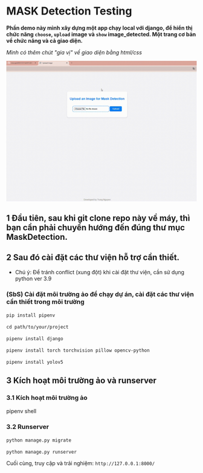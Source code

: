 # MASK Detection Testing

**Phần demo này mình xây dựng một app chạy local với django, để hiển thị chức năng `choose`, `upload` image và `show` image_detected. Một trang cơ bản về chức năng và cả giao diện.**

_Mình có thêm chút "gia vị" về giao diện bằng html/css_

![](https://github.com/chocopie0301/CS114.M11.KHCL/blob/main/DoAnCuoiKy/django-web-demo/MaskDetection/image/demo/MaskDetection.gif)

## 1 Đầu tiên, sau khi git clone repo này về máy, thì bạn cần phải chuyển hướng đến đúng thư mục MaskDetection.
## 2 Sau đó cài đặt các thư viện hỗ trợ cần thiết. 
- Chú ý: Để tránh conflict (xung đột) khi cài đặt thư viện, cần sử dụng python ver 3.9

### (SbS) Cài đặt môi trường ảo để chạy dự án, cài đặt các thư viện cần thiết trong môi trường

`pip install pipenv`

`cd path/to/your/project`

`pipenv install django`

`pipenv install torch torchvision pillow opencv-python`

`pipenv install yolov5`

## 3 Kích hoạt môi trường ảo và runserver
### 3.1 Kích hoạt môi trường ảo

pipenv shell

### 3.2 Runserver
`python manage.py migrate`

`python manage.py runserver`

Cuối cùng, truy cập và trải nghiệm: `http://127.0.0.1:8000/`



